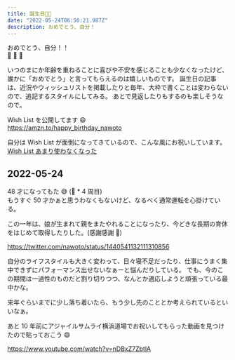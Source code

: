 ```yaml
---
title: 誕生日🎂🎉
date: "2022-05-24T06:50:21.987Z"
description: おめでとう、自分！
---
```


おめでとう、自分！！  
🎉 🎉 🎉

いつのまにか年齢を重ねることに喜びや不安を感じることも少なくなったけど、誰かに「おめでとう」と言ってもらえるのは嬉しいものです。
誕生日の記事は、近況やウィッシュリストを掲載したりと毎年、大枠で書くことは変わらないので、追記するスタイルにしてみる。
あとで見返したりもするのも楽しそうなので。

Wish List を公開してます 😄  
https://amzn.to/happy_birthday_nawoto

自分は Wish List が面倒になってきているので、こんな風にお祝いしています。  
[Wish List あまり使わなくなった](https://nawo.to/2022/05/20/wishlist-isnot-offen-used/)

## 2022-05-24

48 才になってもた 😅 (🐯 \* 4 周目)  
もうすぐ 50 才かぁと思うわなくもないけど、なるべく通常運転を心掛けている。

この一年は、娘が生まれて親をまたやれることになったり、今どきな長期の育休をはじめて取得したりした。(感謝感謝 🌻)

https://twitter.com/nawoto/status/1440541132111310856

自分のライフスタイルも大きく変わって、日々寝不足だったり、仕事にうまく集中できずにパフォーマンス出せないなぁーと悩んだりしている。
でも、今のこの期間は一過性のものだと割り切りつつ、なんとか適応しようと頑張っている最中かな。

来年ぐらいまでに少し落ち着いたら、もう少し先のこととか考えられているといいなぁ。

あと 10 年前にアジャイルサムライ横浜道場でお祝いしてもらった動画を見つけたので貼っておこう 😄

https://www.youtube.com/watch?v=nDBxZ7ZbtlA
